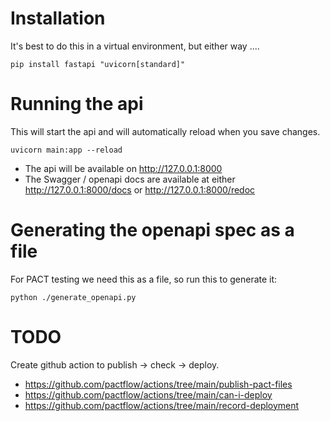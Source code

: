 # Installation
It's best to do this in a virtual environment, but either way ....
```
pip install fastapi "uvicorn[standard]"
```

# Running the api
This will start the api and will automatically reload when you save changes.
```
uvicorn main:app --reload
```
- The api will be available on http://127.0.0.1:8000
- The Swagger / openapi docs are available at either http://127.0.0.1:8000/docs or http://127.0.0.1:8000/redoc

# Generating the openapi spec as a file
For PACT testing we need this as a file, so run this to generate it:
```
python ./generate_openapi.py
```

# TODO
Create github action to publish -> check -> deploy.
- https://github.com/pactflow/actions/tree/main/publish-pact-files
- https://github.com/pactflow/actions/tree/main/can-i-deploy
- https://github.com/pactflow/actions/tree/main/record-deployment
